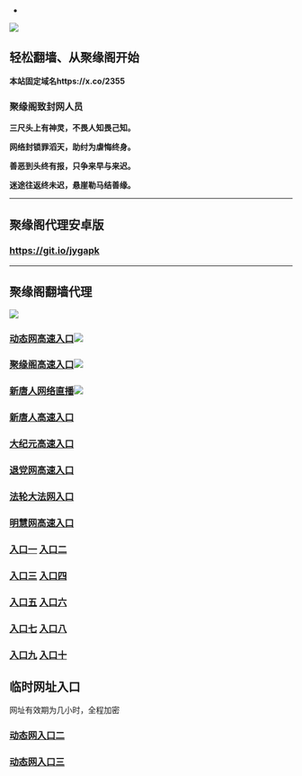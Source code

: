 * 
![](https://raw.githubusercontent.com/hao369/a/master/j.jpg)



## 轻松翻墙、从聚缘阁开始

**本站固定域名https://x.co/2355**

### 聚缘阁致封网人员

**三尺头上有神灵，不畏人知畏己知。**

**网络封锁罪滔天，助纣为虐悔终身。**

**善恶到头终有报，只争来早与来迟。**

**迷途往返终未迟，悬崖勒马结善缘。**

***



##  聚缘阁代理安卓版

### https://git.io/jygapk


***



## 聚缘阁翻墙代理 

![](https://raw.githubusercontent.com/hao369/a/master/wx2.jpg)


### [动态网高速入口](https://tj5aiqizf2.execute-api.us-east-1.amazonaws.com/548/?id=2)![](https://raw.githubusercontent.com/hao369/a/master/jygdl.gif)

### [聚缘阁高速入口](https://njum7d8gp3.execute-api.ap-northeast-1.amazonaws.com/5447)![](https://raw.githubusercontent.com/hao369/a/master/jyg.gif)

### [新唐人网络直播](https://rhrx0qgzd5.execute-api.ap-northeast-2.amazonaws.com/45887)![](https://raw.githubusercontent.com/hao369/a/master/jygtj.gif)

### [新唐人高速入口](https://tj5aiqizf2.execute-api.us-east-1.amazonaws.com/548/?id=5)

### [大纪元高速入口](https://tj5aiqizf2.execute-api.us-east-1.amazonaws.com/548/?id=7)

### [退党网高速入口](https://tj5aiqizf2.execute-api.us-east-1.amazonaws.com/548/?id=8)

### [法轮大法网入口](https://tj5aiqizf2.execute-api.us-east-1.amazonaws.com/548/?id=15)

### [明慧网高速入口](https://tj5aiqizf2.execute-api.us-east-1.amazonaws.com/548/?id=3)

### **[入口一](http://x.co/2244)** **[入口二](http://x.co/3824)**


### **[入口三](https://s3.eu-central-1.amazonaws.com/jyg3/index.html)**  **[入口四](https://s3-ap-southeast-1.amazonaws.com/jyg4/index.html)**

### **[入口五](https://s3.ap-south-1.amazonaws.com/jyg5/index.html)**  **[入口六](https://s3-us-west-1.amazonaws.com/jyg6/index.html)**


###  **[入口七](https://s3-us-west-2.amazonaws.com/jyg7/index.html)**  **[入口八](https://s3-eu-west-1.amazonaws.com/jyg8/index.html)**


###  **[入口九](https://s3-ap-northeast-1.amazonaws.com/jyg9/index.html)**  **[入口十](https://s3.amazonaws.com/dtw/index.html)**



## 临时网址入口 

网址有效期为几小时，全程加密

### [动态网入口二](https://x.co/ddg)

### [动态网入口三](https://x.co/ddf)



